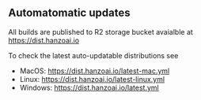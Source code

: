 ## Automatomatic updates

All builds are published to R2 storage bucket avaialble at https://dist.hanzoai.io

To check the latest auto-updatable distributions see

* MacOS: https://dist.hanzoai.io/latest-mac.yml
* Linux: https://dist.hanzoai.io/latest-linux.yml
* Windows: https://dist.hanzoai.io/latest.yml
